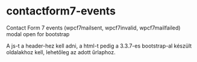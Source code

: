 # contactform7-events
Contact Form 7 events (wpcf7mailsent, wpcf7invalid, wpcf7mailfailed) modal open for bootstrap

A js-t a header-hez kell adni, a html-t pedig a 3.3.7-es bootstrap-al készült oldalakhoz kell, lehetőleg az adott űrlaphoz.
